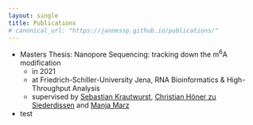 ```yaml
---
layout: single
title: Publications
# canonical_url: "https://jannessp.github.io/publications/"
---
```


- Masters Thesis: Nanopore Sequencing: tracking down the m<sup>6</sup>A modification
    - in 2021
    - at Friedrich-Schiller-University Jena, RNA Bioinformatics & High-Throughput Analysis
    - supervised by [Sebastian Krautwurst](https://github.com/RaverJay), [Christian Höner zu Siederdissen](http://www.bioinf.uni-leipzig.de/~choener/) and [Manja Marz](https://www.rna.uni-jena.de)
- test
